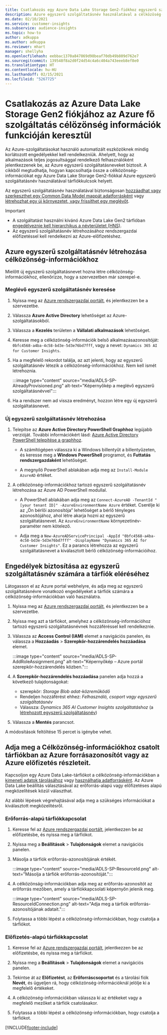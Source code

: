 ```yaml
---
title: Csatlakozás egy Azure Data Lake Storage Gen2-fiókhoz egyszerű szolgáltatásnévvel
description: Azure egyszerű szolgáltatásnév használatával a célközöség-információkhoz a saját adattóhoz való csatlakozáshoz a célközönség-információkhoz való csatolás során.
ms.date: 02/10/2021
ms.service: customer-insights
ms.subservice: audience-insights
ms.topic: how-to
author: adkuppa
ms.author: adkuppa
ms.reviewer: mhart
manager: shellyha
ms.openlocfilehash: eebbac1370a847869d98beaf70db49b809d762e7
ms.sourcegitcommit: 139548f8a2d0f24d54c4a6c404a743eeeb8ef8e0
ms.translationtype: HT
ms.contentlocale: hu-HU
ms.lasthandoff: 02/15/2021
ms.locfileid: "5267725"
---
```

# <a name="connect-to-an-azure-data-lake-storage-gen2-account-with-an-azure-service-principal-for-audience-insights"></a>Csatlakozás az Azure Data Lake Storage Gen2 fiókjához az Azure fő szolgáltatás célözönség információk funkcióján keresztül

Az Azure-szolgáltatásokat használó automatizált eszközöknek mindig korlátozott engedélyekkel kell rendelkezniük. Ahelyett, hogy az alkalmazások teljes jogosultsággal rendelkező felhasználóként jelentkezzenek be, az Azure egyszerű szolgáltatásneveket biztosít. A cikkből megtudhatja, hogyan kapcsolhatja össze a célközönség-információkat egy Azure Data Lake Storage Gen2-fiókkal Azure egyszerű szolgáltatásnév használatával tárfiókkulcsok helyett. 

Az egyszerű szolgáltatásnév használatával biztonságosan [hozzáadhat vagy szerkeszthet egy Common Data Model mappát adatforrásként](connect-common-data-model.md) vagy [létrehozhat egy új környezetet, vagy frissíthet egy meglévőt](manage-environments.md#create-an-environment-in-an-existing-organization).

> [!IMPORTANT]
> - A szolgáltatást használni kívánó Azure Data Lake Gen2 tárfióban [engedélyeznie kell hierarchikus a névterületet (HNS)](https://docs.microsoft.com/azure/storage/blobs/data-lake-storage-namespace).
> - Az egyszerű szolgáltatásnév létrehozásához rendszergazdai előfizetéssel kell rendelkezni az Azure-előfizetéshez.

## <a name="create-azure-service-principal-for-audience-insights"></a>Azure egyszerű szolgáltatásnév létrehozása célközönség-információkhoz

Mielőtt új egyszerű szolgáltatásnevet hozna létre célközönség-információkhoz, ellenőrizze, hogy a szervezetben már szerepel-e.

### <a name="look-for-an-existing-service-principal"></a>Meglévő egyszerű szolgáltatásnév keresése

1. Nyissa meg az [Azure rendszergazdai portált](https://portal.azure.com), és jelentkezzen be a szervezetbe.

2. Válassza **Azure Active Directory** lehetőséget az Azure-szolgáltatásokból.

3. Válassza a **Kezelés** területen a **Vállalati alkalmazások** lehetőséget.

4. Keresse meg a célközönség-információk belső alkalmazásazonosítóját: `0bfc4568-a4ba-4c58-bd3e-5d3e76bd7fff`, vagy a nevet: `Dynamics 365 AI for Customer Insights`.

5. Ha a megfelelő rekordot találja, az azt jelenti, hogy az egyszerű szolgáltatásnév létezik a célközönség-információkhoz. Nem kell ismét létrehoznia.
   
   :::image type="content" source="media/ADLS-SP-AlreadyProvisioned.png" alt-text="Képernyőkép a meglévő egyszerű szolgáltatásnévvel":::
   
6. Ha a rendszer nem ad vissza eredményt, hozzon létre egy új egyszerű szolgáltatásnevet.

### <a name="create-a-new-service-principal"></a>Új egyszerű szolgáltatásnév létrehozása

1. Telepítse az **Azure Active Directory PowerShell Graphhoz** legújabb verzióját. További információkért lásd: [Azure Active Directory PowerShell telepítése a graphhoz](https://docs.microsoft.com/powershell/azure/active-directory/install-adv2).
   - A számítógépen válassza ki a Windows billentyűt a billentyűzeten, és keresse meg a **Windows PowerShell** programot, és **Futtatás rendszergazdaként** lehetőséget.
   
   - A megnyíló PowerShell ablakában adja meg az `Install-Module AzureAD` értéket.

2. A célközönség-információkhoz tartozó egyszerű szolgáltatásnév létrehozása az Azure AD PowerShell modullal.
   - A PowerShell ablakában adja meg az `Connect-AzureAD -TenantId "[your tenant ID]" -AzureEnvironmentName Azure` értéket. Cserélje ki az „Ön bérlői azonosítója” lehetőséget a bérlő tényleges azonosítójához, ahol létre akarja hozni az egyszerű szolgáltatásnevet. Az `AzureEnvironmentName` környezetinév-paraméter nem kötelező.
  
   - Adja meg a `New-AzureADServicePrincipal -AppId "0bfc4568-a4ba-4c58-bd3e-5d3e76bd7fff" -DisplayName "Dynamics 365 AI for Customer Insights"`. Ez a parancs létrehozza az egyszerű szolgáltatásnevet a kiválasztott bérlő célközönség-információihoz.  

## <a name="grant-permissions-to-the-service-principal-to-access-the-storage-account"></a>Engedélyek biztosítása az egyszerű szolgáltatásnév számára a tárfiók eléréséhez

Látogasson el az Azure portal webhelyre, és adja meg az egyszerű szolgáltatásnévre vonatkozó engedélyeket a tárfiók számára a célközönség-információkban való használatra.

1. Nyissa meg az [Azure rendszergazdai portált](https://portal.azure.com), és jelentkezzen be a szervezetbe.

1. Nyissa meg azt a tárfiókot, amelyhez a célközönség-információhoz tartozó egyszerű szolgáltatásnévnek hozzáféréssel kell rendelkeznie.

1. Válassza az **Access Control (IAM)** elemet a navigációs panelen, és válassza a **Hozzáadás** > **Szerepkör-hozzárendelés hozzáadása** elemet.
   
   :::image type="content" source="media/ADLS-SP-AddRoleAssignment.png" alt-text="Képernyőkép – Azure portál szerepkör-hozzárendelés közben.":::
   
1. A **Szerepkör-hozzárendelés hozzáadása** panelen adja hozzá a következő tulajdonságokat:
   - szerepkör: *Storage Blob adat-közreműködő*
   - Rendeljen hozzáférést ehhez: *Felhasználó, csoport vagy egyszerű szolgáltatásnév*
   - Válassza: *Dynamics 365 AI Customer Insights szolgáltatáshoz* (a [létrehozott egyszerű szolgáltatásnév](#create-a-new-service-principal))

1.  Válassza a **Mentés** parancsot.

A módosítások feltöltése 15 percet is igénybe vehet.

## <a name="enter-the-azure-resource-id-or-the-azure-subscription-details-in-the-storage-account-attachment-to-audience-insights"></a>Adja meg a Célközönség-információkhoz csatolt tárfiókban az Azure forrásazonosítót vagy az Azure előfizetés részleteit.

Kapcsoljon egy Azure Data Lake-tárfiókot a célközönség-információkban a [kimeneti adatok tárolásához](manage-environments.md) vagy [használhatja adatforrásként](connect-common-data-service-lake.md). Az Azure Data Lake beállítás választásával az erőforrás-alapú vagy előfizetéses alapú megközelítések közül választhat.

Az alábbi lépések végrehajtásával adja meg a szükséges információkat a kiválasztott megközelítésről.

### <a name="resource-based-storage-account-connection"></a>Erőforrás-alapú tárfiókkapcsolat

1. Keresse fel az [Azure rendszergazdai portált](https://portal.azure.com), jelentkezzen be az előfizetésbe, és nyissa meg a tárfiókot.

1. Nyissa meg a **Beállítások** > **Tulajdonságok** elemet a navigációs panelen.

1. Másolja a tárfiók erőforrás-azonosítójának értékét.

   :::image type="content" source="media/ADLS-SP-ResourceId.png" alt-text="Másolja a tárfiók erőforrás-azonosítóját.":::

1. A célközönság-információkban adja meg az erőforrás-azonosítót az erőforrás mezőben, amely a tárfiókkapcsolati képernyőn jelenik meg.

   :::image type="content" source="media/ADLS-SP-ResourceIdConnection.png" alt-text="Adja meg a tárfiók erőforrás-azonosítójának adatait.":::   
   
1. Folytassa a többi lépést a célközönség-információkban, hogy csatolja a tárfiókot.

### <a name="subscription-based-storage-account-connection"></a>Előfizetés-alapú tárfiókkapcsolat

1. Keresse fel az [Azure rendszergazdai portált](https://portal.azure.com), jelentkezzen be az előfizetésbe, és nyissa meg a tárfiókot.

1. Nyissa meg a **Beállítások** > **Tulajdonságok** elemet a navigációs panelen.

1. Tekintse át az **Előfizetést**, az **Erőforráscsoportot** és a tárolási fiók **Nevét**, és ügyeljen rá, hogy célközönség-információknál jelölje ki a megfelelő értékeket.

1. A célközönség-információkban válassza ki az értékeket vagy a megfelelő mezőket a tárfiók csatolásakor.
   
1. Folytassa a többi lépést a célközönség-információkban, hogy csatolja a tárfiókot.


[!INCLUDE[footer-include](../includes/footer-banner.md)]